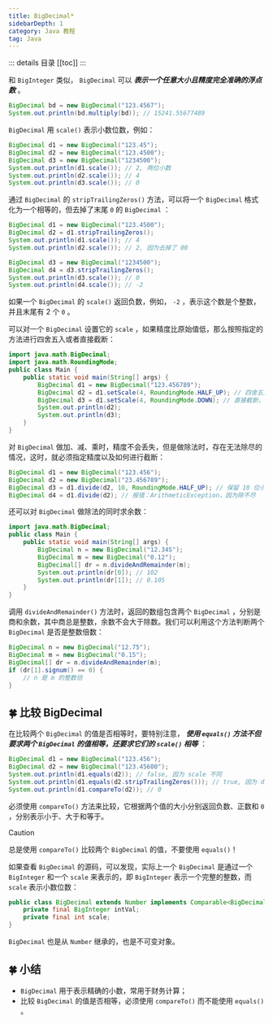 ```yaml
---
title: BigDecimal*
sidebarDepth: 1
category: Java 教程
tag: Java
---
```


::: details 目录
[[toc]]
:::



和 `BigInteger` 类似， `BigDecimal` 可以 ***表示一个任意大小且精度完全准确的浮点数*** 。


```java
BigDecimal bd = new BigDecimal("123.4567");
System.out.println(bd.multiply(bd)); // 15241.55677489
```

`BigDecimal` 用 `scale()` 表示小数位数，例如：

```java
BigDecimal d1 = new BigDecimal("123.45");
BigDecimal d2 = new BigDecimal("123.4500");
BigDecimal d3 = new BigDecimal("1234500");
System.out.println(d1.scale()); // 2, 两位小数
System.out.println(d2.scale()); // 4
System.out.println(d3.scale()); // 0
```


通过 `BigDecimal` 的 `stripTrailingZeros()` 方法，可以将一个 `BigDecimal` 格式化为一个相等的，但去掉了末尾 `0` 的 `BigDecimal` ：


```java
BigDecimal d1 = new BigDecimal("123.4500");
BigDecimal d2 = d1.stripTrailingZeros();
System.out.println(d1.scale()); // 4
System.out.println(d2.scale()); // 2, 因为去掉了 00

BigDecimal d3 = new BigDecimal("1234500");
BigDecimal d4 = d3.stripTrailingZeros();
System.out.println(d3.scale()); // 0
System.out.println(d4.scale()); // -2
```


如果一个 `BigDecimal` 的 `scale()` 返回负数，例如， `-2` ，表示这个数是个整数，并且末尾有 2 个 `0` 。

可以对一个 `BigDecimal` 设置它的 `scale` ，如果精度比原始值低，那么按照指定的方法进行四舍五入或者直接截断：


```java
import java.math.BigDecimal;
import java.math.RoundingMode;
public class Main {
    public static void main(String[] args) {
        BigDecimal d1 = new BigDecimal("123.456789");
        BigDecimal d2 = d1.setScale(4, RoundingMode.HALF_UP); // 四舍五入，123.4568
        BigDecimal d3 = d1.setScale(4, RoundingMode.DOWN); // 直接截断，123.4567
        System.out.println(d2);
        System.out.println(d3);
    }
}
```


对 `BigDecimal` 做加、减、乘时，精度不会丢失，但是做除法时，存在无法除尽的情况，这时，就必须指定精度以及如何进行截断：


```java
BigDecimal d1 = new BigDecimal("123.456");
BigDecimal d2 = new BigDecimal("23.456789");
BigDecimal d3 = d1.divide(d2, 10, RoundingMode.HALF_UP); // 保留 10 位小数并四舍五入
BigDecimal d4 = d1.divide(d2); // 报错：ArithmeticException，因为除不尽
```

还可以对 `BigDecimal` 做除法的同时求余数：


```java
import java.math.BigDecimal;
public class Main {
    public static void main(String[] args) {
        BigDecimal n = new BigDecimal("12.345");
        BigDecimal m = new BigDecimal("0.12");
        BigDecimal[] dr = n.divideAndRemainder(m);
        System.out.println(dr[0]); // 102
        System.out.println(dr[1]); // 0.105
    }
}
```


调用 `divideAndRemainder()` 方法时，返回的数组包含两个 `BigDecimal` ，分别是商和余数，其中商总是整数，余数不会大于除数。我们可以利用这个方法判断两个 `BigDecimal` 是否是整数倍数：

```java
BigDecimal n = new BigDecimal("12.75");
BigDecimal m = new BigDecimal("0.15");
BigDecimal[] dr = n.divideAndRemainder(m);
if (dr[1].signum() == 0) {
    // n 是 m 的整数倍
}
```


## 🍀 比较 BigDecimal


在比较两个 `BigDecimal` 的值是否相等时，要特别注意， ***使用 `equals()` 方法不但要求两个 `BigDecimal` 的值相等，还要求它们的 `scale()` 相等*** ：

```java
BigDecimal d1 = new BigDecimal("123.456");
BigDecimal d2 = new BigDecimal("123.45600");
System.out.println(d1.equals(d2)); // false, 因为 scale 不同
System.out.println(d1.equals(d2.stripTrailingZeros())); // true, 因为 d2 去除尾部 0 后 scale 变为 2
System.out.println(d1.compareTo(d2)); // 0
```


必须使用 `compareTo()` 方法来比较，它根据两个值的大小分别返回负数、正数和 `0` ，分别表示小于、大于和等于。

> [!caution]
> 总是使用 `compareTo()` 比较两个 `BigDecimal` 的值，不要使用 `equals()`！


如果查看 `BigDecimal` 的源码，可以发现，实际上一个 `BigDecimal` 是通过一个 `BigInteger` 和一个 `scale` 来表示的，即 `BigInteger` 表示一个完整的整数，而 `scale` 表示小数位数：

```java
public class BigDecimal extends Number implements Comparable<BigDecimal> {
    private final BigInteger intVal;
    private final int scale;
}
```

`BigDecimal` 也是从 `Number` 继承的，也是不可变对象。

## 🍀 小结

- `BigDecimal` 用于表示精确的小数，常用于财务计算；
- 比较 `BigDecimal` 的值是否相等，必须使用 `compareTo()` 而不能使用 `equals()` 。

